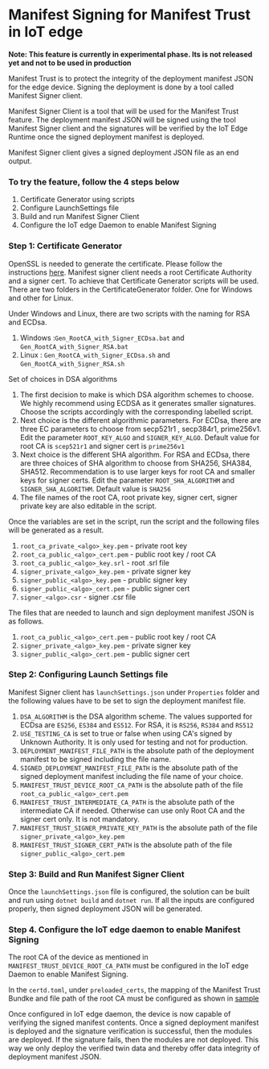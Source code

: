 # Manifest Signing for Manifest Trust in IoT edge
**Note: This feature is currently in experimental phase. Its is not released yet and not to be used in production**

Manifest Trust is to protect the integrity of the deployment manifest JSON for the edge device. Signing the deployment is done by a tool called Manifest Signer client. 

Manifest Signer Client is a tool that will be used for the Manifest Trust feature. The deployment manifest JSON will be signed using the tool Manifest Signer client and the signatures will be verified by the IoT Edge Runtime once the signed deployment manifest is deployed.

Manifest Signer client gives a signed deployment JSON file as an end output. 

### To try the feature, follow the 4 steps below
1. Certificate Generator using scripts
2. Configure LaunchSettings file
3. Build and run Manifest Signer Client
4. Configure the IoT edge Daemon to enable Manifest Signing

### Step 1: Certificate Generator
OpenSSL is needed to generate the certificate. Please follow the instructions [here](https://github.com/Azure/iotedge/blob/main/edgelet/doc/devguide.md#windows-1).
Manifest signer client needs a root Certificate Authority and a signer cert. To achieve that Certificate Generator scripts will be used. There are two folders in the CertificateGenerator folder. One for Windows and other for Linux.

Under Windows and Linux, there are two scripts with the naming for RSA and ECDsa.
1. Windows :`Gen_RootCA_with_Signer_ECDsa.bat` and `Gen_RootCA_with_Signer_RSA.bat`
2. Linux : `Gen_RootCA_with_Signer_ECDsa.sh` and `Gen_RootCA_with_Signer_RSA.sh`

Set of choices in DSA algorithms
1. The first decision to make is which DSA algorithm schemes to choose. We highly recommend using ECDSA as it generates smaller signatures. Choose the scripts accordingly with the corresponding labelled script. 
2. Next choice is the different algorithmic parameters. For ECDsa, there are three EC parameters to choose from secp521r1 , secp384r1, prime256v1. Edit the parameter `ROOT_KEY_ALGO` and `SIGNER_KEY_ALGO`. Default value for root CA is `scep521r1` and signer cert is `prime256v1`
3. Next choice is the different SHA algorithm. For RSA and ECDsa, there are three choices of SHA algorithm to choose from  SHA256, SHA384, SHA512. Recommendation is to use larger keys for root CA and smaller keys for signer certs. Edit the parameter `ROOT_SHA_ALGORITHM` and `SIGNER_SHA_ALGORITHM`. Default value is `SHA256`
3. The file names of the root CA, root private key, signer cert, signer private key are also editable in the script. 

Once the variables are set in the script, run the script and the following files will be generated as a result.

1. `root_ca_private_<algo>_key.pem` - private root key
2. `root_ca_public_<algo>_cert.pem` - public root key / root CA
3. `root_ca_public_<algo>_key.srl` - root .srl file
4. `signer_private_<algo>_key.pem` - private signer key
5. `signer_public_<algo>_key.pem` - prublic signer key
5. `signer_public_<algo>_cert.pem` - public signer cert
6. `signer_<algo>.csr` - signer .csr file

The files that are needed to launch and sign deployment manifest JSON is as follows. 
1. `root_ca_public_<algo>_cert.pem` - public root key / root CA
2. `signer_private_<algo>_key.pem` - private signer key
3. `signer_public_<algo>_cert.pem` - public signer cert

### Step 2: Configuring Launch Settings file
Manifest Signer client has  `launchSettings.json` under `Properties` folder and the following values have to be set to sign the deployment manifest file. 
1. `DSA_ALGORITHM` is the DSA algorithm scheme. The values supported for ECDsa are `ES256`, `ES384` and `ES512`. For RSA, it is `RS256`, `RS384` and `RS512`
2. `USE_TESTING_CA` is set to true or false when using CA's signed by Unknown Authority. It is only used for testing and not for production.
3. `DEPLOYMENT_MANIFEST_FILE_PATH` is the absolute path of the deployment manifest to be signed including the file name. 
4. `SIGNED_DEPLOYMENT_MANIFEST_FILE_PATH` is the absolute path of the signed deployment manifest including the file name of your choice. 
5. `MANIFEST_TRUST_DEVICE_ROOT_CA_PATH` is the absolute path of the file `root_ca_public_<algo>_cert.pem`  
6. `MANIFEST_TRUST_INTERMEDIATE_CA_PATH` is the absolute path of the intermediate CA if needed. Otherwise can use only Root CA and the signer cert only. It is not mandatory. 
7. `MANIFEST_TRUST_SIGNER_PRIVATE_KEY_PATH` is the absolute path of the file  `signer_private_<algo>_key.pem`
8. `MANIFEST_TRUST_SIGNER_CERT_PATH` is the absolute path of the file `signer_public_<algo>_cert.pem` 

### Step 3: Build and Run Manifest Signer Client
Once the `launchSettings.json` file is configured, the solution can be built and run using `dotnet build` and `dotnet run`. If all the inputs are configured properly, then signed deployment JSON will be generated. 

### Step 4. Configure the IoT edge daemon to enable Manifest Signing
The root CA of the device as mentioned in `MANIFEST_TRUST_DEVICE_ROOT_CA_PATH` must be configured in the IoT edge Daemon to enable Manifest Signing.

In the `certd.toml`, under `preloaded_certs`, the mapping of the Manifest Trust Bundke and file path of the root CA must be configured as shown in [sample](https://github.com/Azure/iotedge/blob/feature/manifest-trust/edgelet/iotedge/test-files/config/manifest-trust-bundle/certd.toml#L11)

Once configured in IoT edge daemon, the device is now capable of verifying the signed manifest contents. Once a signed deployment manifest is deployed and the signature verification is successful, then the modules are deployed. If the signature fails, then the modules are not deployed. This way we only deploy the verified twin data and thereby offer data integrity of deployment manifest JSON.
